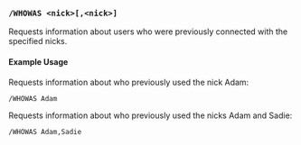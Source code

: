 <!-- This file contains a page fragment. Any changes will affect all pages that include it. -->


### `/WHOWAS <nick>[,<nick>]`

Requests information about users who were previously connected with the specified nicks.

#### Example Usage

Requests information about who previously used the nick Adam:

```plaintext
/WHOWAS Adam
```

Requests information about who previously used the nicks Adam and Sadie:

```plaintext
/WHOWAS Adam,Sadie
```
